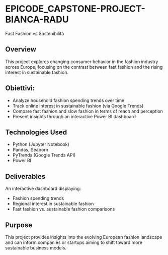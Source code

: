 # EPICODE_CAPSTONE-PROJECT-BIANCA-RADU
Fast Fashion vs Sostenibilità
## Overview
This project explores changing consumer behavior in the fashion industry across Europe, focusing on the contrast between fast fashion and the rising interest in sustainable fashion.
## Obiettivi:
- Analyze household fashion spending trends over time
- Track online interest in sustainable fashion (via Google Trends)
- Compare fast fashion and slow fashion in terms of reach and perception
- Present insights through an interactive Power BI dashboard
## Technologies Used
- Python (Jupyter Notebook)
- Pandas, Seaborn
- PyTrends (Google Trends API)
- Power BI
## Deliverables
An interactive dashboard displaying:
- Fashion spending trends
- Regional interest in sustainable fashion
- Fast fashion vs. sustainable fashion comparisons
## Purpose
This project provides insights into the evolving European fashion landscape and can inform companies or startups aiming to shift toward more sustainable business models.

